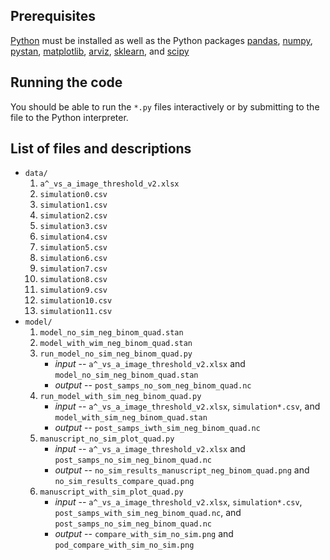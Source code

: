 ## Prerequisites

[Python](https://www.python.org/) must be installed as well as the
 Python packages [pandas](https://pandas.pydata.org/),
 [numpy](https://numpy.org/),
 [pystan](https://pystan.readthedocs.io/en/latest/),
 [matplotlib](https://matplotlib.org/),
 [arviz](https://arviz-devs.github.io/arviz/),
 [sklearn](https://scikit-learn.org/stable/index.html), and
 [scipy](https://www.scipy.org/)

## Running the code

You should be able to run the `*.py` files interactively or by
submitting to the file to the Python interpreter.

## List of files and descriptions

- `data/`
    1. `a^_vs_a_image_threshold_v2.xlsx`
	2. `simulation0.csv`
	3. `simulation1.csv`
	4. `simulation2.csv`
	5. `simulation3.csv`
	6. `simulation4.csv`
	8. `simulation5.csv`
	9. `simulation6.csv`
	10. `simulation7.csv`
	11. `simulation8.csv`
	12. `simulation9.csv`
	13. `simulation10.csv`
	14. `simulation11.csv`
- `model/`
    1. `model_no_sim_neg_binom_quad.stan`
    2. `model_with_wim_neg_binom_quad.stan`
    3. `run_model_no_sim_neg_binom_quad.py`
        - *input* -- `a^_vs_a_image_threshold_v2.xlsx` and
          `model_no_sim_neg_binom_quad.stan`
        - *output* -- `post_samps_no_som_neg_binom_quad.nc`
    4. `run_model_with_sim_neg_binom_quad.py`
        - *input* -- `a^_vs_a_image_threshold_v2.xlsx`,
          `simulation*.csv`, and `model_with_sim_neg_binom_quad.stan`
        - *output* -- `post_samps_iwth_sim_neg_binom_quad.nc`
    5. `manuscript_no_sim_plot_quad.py`
        - *input* -- `a^_vs_a_image_threshold_v2.xlsx` and
          `post_samps_no_sim_neg_binom_quad.nc`
        - *output* -- `no_sim_results_manuscript_neg_binom_quad.png`
          and `no_sim_results_compare_quad.png`
    6. `manuscript_with_sim_plot_quad.py`
        - *input* -- `a^_vs_a_image_threshold_v2.xlsx`,
          `simulation*.csv`, `post_samps_with_sim_neg_binom_quad.nc`,
          and `post_samps_no_sim_neg_binom_quad.nc`
        - *output* -- `compare_with_sim_no_sim.png` and
          `pod_compare_with_sim_no_sim.png`

